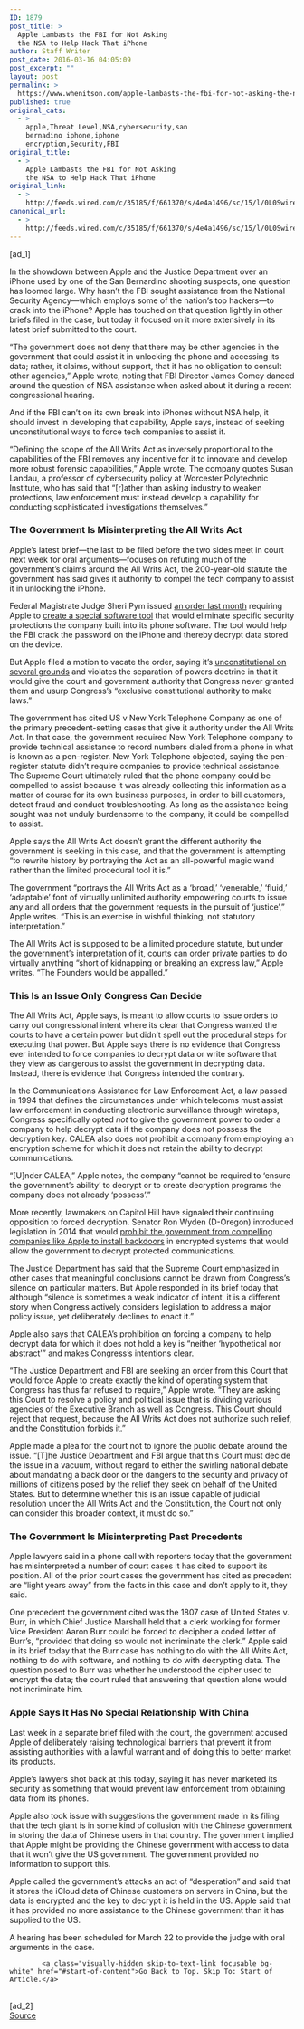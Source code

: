 ```yaml
---
ID: 1879
post_title: >
  Apple Lambasts the FBI for Not Asking
  the NSA to Help Hack That iPhone
author: Staff Writer
post_date: 2016-03-16 04:05:09
post_excerpt: ""
layout: post
permalink: >
  https://www.whenitson.com/apple-lambasts-the-fbi-for-not-asking-the-nsa-to-help-hack-that-iphone/
published: true
original_cats:
  - >
    apple,Threat Level,NSA,cybersecurity,san
    bernadino iphone,iphone
    encryption,Security,FBI
original_title:
  - >
    Apple Lambasts the FBI for Not Asking
    the NSA to Help Hack That iPhone
original_link:
  - >
    http://feeds.wired.com/c/35185/f/661370/s/4e4a1496/sc/15/l/0L0Swired0N0C20A160C0A30Capple0Elambasts0Efbi0Enot0Easking0Ensa0Ehelp0Ehack0Eiphone0C/story01.htm
canonical_url:
  - >
    http://feeds.wired.com/c/35185/f/661370/s/4e4a1496/sc/15/l/0L0Swired0N0C20A160C0A30Capple0Elambasts0Efbi0Enot0Easking0Ensa0Ehelp0Ehack0Eiphone0C/story01.htm
---
```

 [ad_1]
<br><div id=""><p>In the showdown between Apple and the Justice Department over an iPhone used by one of the San Bernardino shooting suspects, one question has loomed large. Why hasn’t the FBI sought assistance from the National Security Agency—which employs some of the nation’s top hackers—to crack into the iPhone? Apple has touched on that question lightly in other briefs filed in the case, but today it focused on it more extensively in its latest brief submitted to the court.</p>
<p>“The government does not deny that there may be other agencies in the government that could assist it in unlocking the phone and accessing its data; rather, it claims, without support, that it has no obligation to consult other agencies,” Apple wrote, noting that FBI Director James Comey danced around the question of NSA assistance when asked about it during a recent congressional hearing.</p>
<p>And if the FBI can’t on its own break into iPhones without NSA help, it should invest in developing that capability, Apple says, instead of seeking unconstitutional ways to force tech companies to assist it.</p>
<p>“Defining the scope of the All Writs Act as inversely proportional to the capabilities of the FBI removes any incentive for it to innovate and develop more robust forensic capabilities,” Apple wrote. The company quotes Susan Landau, a professor of cybersecurity policy at Worcester Polytechnic Institute, who has said that “[r]ather than asking industry to weaken protections, law enforcement must instead develop a capability for conducting sophisticated investigations themselves.”</p>
<h3>The Government Is Misinterpreting the All Writs Act</h3>
<p>Apple’s latest brief—the last to be filed before the two sides meet in court next week for oral arguments—focuses on refuting much of the government’s claims around the All Writs Act, the 200-year-old statute the government has said gives it authority to compel the tech company to assist it in unlocking the iPhone.</p>
<p>Federal Magistrate Judge Sheri Pym issued <a href="http://www.wired.com/2016/02/magistrate-orders-apple-to-help-fbi-hack-phone-of-san-bernardino-shooter/">an order last month</a> requiring Apple to <a href="http://www.wired.com/2016/02/apples-fbi-battle-is-complicated-heres-whats-really-going-on/">create a special software tool</a> that would eliminate specific security protections the company built into its phone software. The tool would help the FBI crack the password on the iPhone and thereby decrypt data stored on the device.</p>
<p>But Apple filed a motion to vacate the order, saying it’s <a href="http://www.wired.com/2016/02/apple-may-use-first-amendment-defense-fbi-case-just-might-work/">unconstitutional on several grounds</a> and violates the separation of powers doctrine in that it would give the court and government authority that Congress never granted them and usurp Congress’s “exclusive constitutional authority to make laws.” </p>
<p>The government has cited US v New York Telephone Company as one of the primary precedent-setting cases that give it authority under the All Writs Act. In that case, the government required New York Telephone company to provide technical assistance to record numbers dialed from a phone in what is known as a pen-register. New York Telephone objected, saying the pen-register statute didn’t require companies to provide technical assistance. The Supreme Court ultimately ruled that the phone company could be compelled to assist because it was already collecting this information as a matter of course for its own business purposes, in order to bill customers, detect fraud and conduct troubleshooting. As long as the assistance being sought was not unduly burdensome to the company, it could be compelled to assist.</p>
<p>Apple says the All Writs Act doesn’t grant the different authority the government is seeking in this case, and that the government is attempting “to rewrite history by portraying the Act as an all-powerful magic wand rather than the limited procedural tool it is.”</p>
<p>The government “portrays the All Writs Act as a ‘broad,’ ‘venerable,’ ‘fluid,’ ‘adaptable’ font of virtually unlimited authority empowering courts to issue any and all orders that the government requests in the pursuit of ‘justice’,” Apple writes. “This is an exercise in wishful thinking, not statutory interpretation.”</p>
<p>The All Writs Act is supposed to be a limited procedure statute, but under the government’s interpretation of it, courts can order private parties to do virtually anything “short of kidnapping or breaking an express law,” Apple writes. “The Founders would be appalled.” </p>
<h3>This Is an Issue Only Congress Can Decide</h3>
<p>The All Writs Act, Apple says, is meant to allow courts to issue orders to carry out congressional intent where its clear that Congress wanted the courts to have a certain power but didn’t spell out the procedural steps for executing that power. But Apple says there is no evidence that Congress ever intended to force companies to decrypt data or write software that they view as dangerous to assist the government in decrypting data. Instead, there is evidence that Congress intended the contrary.</p>
<p>In the Communications Assistance for Law Enforcement Act, a law passed in 1994 that defines the circumstances under which telecoms must assist law enforcement in conducting electronic surveillance through wiretaps, Congress specifically opted <em>not</em> to give the government power to order a company to help decrypt data if the company does not possess the decryption key. CALEA also does not prohibit a company from employing an encryption scheme for which it does not retain the ability to decrypt communications.</p>
<p>“[U]nder CALEA,” Apple notes, the company “cannot be required to ‘ensure the government’s ability’ to decrypt or to create decryption programs the company does not already ‘possess’.” </p>
<p>More recently, lawmakers on Capitol Hill have signaled their continuing opposition to forced decryption. Senator Ron Wyden (D-Oregon) introduced legislation in 2014 that would <a href="https://www.techdirt.com/articles/20141204/16220529333/ron-wyden-introduces-legislation-aimed-preventing-fbi-mandated-backdoors-cellphones-computers.shtml">prohibit the government from compelling companies like Apple to install backdoors</a> in encrypted systems that would allow the government to decrypt protected communications.</p>
<p>The Justice Department has said that the Supreme Court emphasized in other cases that meaningful conclusions cannot be drawn from Congress’s silence on particular matters. But Apple responded in its brief today that although “silence is sometimes a weak indicator of intent, it is a different story when Congress actively considers legislation to address a major policy issue, yet deliberately declines to enact it.”</p>
<p>Apple also says that CALEA’s prohibition on forcing a company to help decrypt data for which it does not hold a key is “neither ‘hypothetical nor abstract'” and makes Congress’s intentions clear.</p>
<p>“The Justice Department and FBI are seeking an order from this Court that would force Apple to create exactly the kind of operating system that Congress has thus far refused to require,” Apple wrote. “They are asking this Court to resolve a policy and political issue that is dividing various agencies of the Executive Branch as well as Congress. This Court should reject that request, because the All Writs Act does not authorize such relief, and the Constitution forbids it.”</p>
<p>Apple made a plea for the court not to ignore the public debate around the issue. “[T]he Justice Department and FBI argue that this Court must decide the issue in a vacuum, without regard to either the swirling national debate about mandating a back door or the dangers to the security and privacy of millions of citizens posed by the relief they seek on behalf of the United States. But to determine whether this is an issue capable of judicial resolution under the All Writs Act and the Constitution, the Court not only can consider this broader context, it must do so.”</p>
<h3>The Government Is Misinterpreting Past Precedents</h3>
<p>Apple lawyers said in a phone call with reporters today that the government has misinterpreted a number of court cases it has cited to support its position. All of the prior court cases the government has cited as precedent are “light years away” from the facts in this case and don’t apply to it, they said. </p>
<p>One precedent the government cited was the 1807 case of United States v. Burr, in which Chief Justice Marshall held that a clerk working for former Vice President Aaron Burr could be forced to decipher a coded letter of Burr’s, “provided that doing so would not incriminate the clerk.” Apple said in its brief today that the Burr case has nothing to do with the All Writs Act, nothing to do with software, and nothing to do with decrypting data. The question posed to Burr was whether he understood the cipher used to encrypt the data; the court ruled that answering that question alone would not incriminate him.</p>
<h3>Apple Says It Has No Special Relationship With China</h3>
<p>Last week in a separate brief filed with the court, the government accused Apple of deliberately raising technological barriers that prevent it from assisting authorities with a lawful warrant and of doing this to better market its products.</p>
<p>Apple’s lawyers shot back at this today, saying it has never marketed its security as something that would prevent law enforcement from obtaining data from its phones.</p>
<p>Apple also took issue with suggestions the government made in its filing that the tech giant is in some kind of collusion with the Chinese government in storing the data of Chinese users in that country. The government implied that Apple might be providing the Chinese government with access to data that it won’t give the US government. The government provided no information to support this.</p>
<p>Apple called the government’s attacks an act of “desperation” and said that it stores the iCloud data of Chinese customers on servers in China, but the data is encrypted and the key to decrypt it is held in the US. Apple said that it has provided no more assistance to the Chinese government than it has supplied to the US.</p>
<p>A hearing has been scheduled for March 22 to provide the judge with oral arguments in the case.</p>

			<a class="visually-hidden skip-to-text-link focusable bg-white" href="#start-of-content">Go Back to Top. Skip To: Start of Article.</a>

			
</div>
<br>[ad_2]
<br><a href="http://feeds.wired.com/c/35185/f/661370/s/4e4a1496/sc/15/l/0L0Swired0N0C20A160C0A30Capple0Elambasts0Efbi0Enot0Easking0Ensa0Ehelp0Ehack0Eiphone0C/story01.htm">Source </a>
